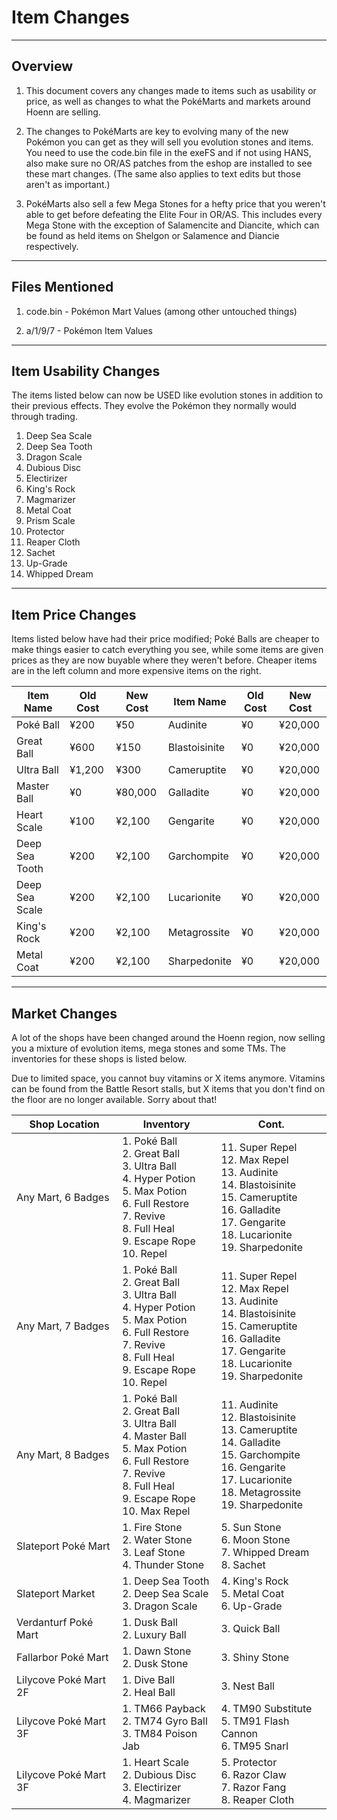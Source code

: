 # Item Changes

---

## Overview

1. This document covers any changes made to items such as usability or price, as well as changes to what the PokéMarts and markets around Hoenn are selling.

2. The changes to PokéMarts are key to evolving many of the new Pokémon you can get as they will sell you evolution stones and items. You need to use the code.bin file in the exeFS and if not using HANS, also make sure no OR/AS patches from the eshop are installed to see these mart changes. (The same also applies to text edits but those aren't as important.)

3. PokéMarts also sell a few Mega Stones for a hefty price that you weren't able to get before defeating the Elite Four in OR/AS. This includes every Mega Stone with the exception of Salamencite and Diancite, which can be found as held items on Shelgon or Salamence and Diancie respectively.

---

## Files Mentioned

1. code.bin - Pokémon Mart Values (among other untouched things)

2. a/1/9/7 - Pokémon Item Values

---

## Item Usability Changes

The items listed below can now be USED like evolution stones in addition to their previous effects. They evolve the Pokémon they normally would through trading.

1. Deep Sea Scale
1. Deep Sea Tooth
1. Dragon Scale
1. Dubious Disc
1. Electirizer
1. King's Rock
1. Magmarizer
1. Metal Coat
1. Prism Scale
1. Protector
1. Reaper Cloth
1. Sachet
1. Up-Grade
1. Whipped Dream

---

## Item Price Changes

Items listed below have had their price modified; Poké Balls are cheaper to make things easier to catch everything you see, while some items are given prices as they are now buyable where they weren't before. Cheaper items are in the left column and more expensive items on the right.

| Item Name       | Old Cost | New Cost | Item Name           | Old Cost | New Cost |
| --- | --- | --- | --- | --- | --- |
| Poké Ball       | ¥200     | ¥50      | Audinite            | ¥0       | ¥20,000 |
| Great Ball      | ¥600     | ¥150     | Blastoisinite       | ¥0       | ¥20,000 |
| Ultra Ball      | ¥1,200   | ¥300     | Cameruptite         | ¥0       | ¥20,000 |
| Master Ball     | ¥0       | ¥80,000  | Galladite           | ¥0       | ¥20,000 |
| Heart Scale     | ¥100     | ¥2,100   | Gengarite           | ¥0       | ¥20,000 |
| Deep Sea Tooth  | ¥200     | ¥2,100   | Garchompite         | ¥0       | ¥20,000 |
| Deep Sea Scale  | ¥200     | ¥2,100   | Lucarionite         | ¥0       | ¥20,000 |
| King's Rock     | ¥200     | ¥2,100   | Metagrossite        | ¥0       | ¥20,000 |
| Metal Coat      | ¥200     | ¥2,100   | Sharpedonite        | ¥0       | ¥20,000 |

---

## Market Changes

A lot of the shops have been changed around the Hoenn region, now selling you a mixture of evolution items, mega stones and some TMs. The inventories for these shops is listed below.

Due to limited space, you cannot buy vitamins or X items anymore. Vitamins can be found from the Battle Resort stalls, but X items that you don't find on the floor are no longer available. Sorry about that!

| Shop Location         | Inventory | Cont. |
| --- | --- | --- |
| Any Mart, 6 Badges | 1. Poké Ball<br>2.  Great Ball<br>3.  Ultra Ball<br>4.  Hyper Potion<br>5. Max Potion<br>6.  Full Restore<br>7.  Revive<br>8.  Full Heal<br>9.  Escape Rope<br>10.  Repel | 11.  Super Repel<br>12.  Max Repel<br>13.  Audinite<br>14.  Blastoisinite<br>15.  Cameruptite<br>16.  Galladite<br>17.  Gengarite<br>18.  Lucarionite<br>19.  Sharpedonite |
| Any Mart, 7 Badges | 1. Poké Ball<br>2.  Great Ball<br>3.  Ultra Ball<br>4.  Hyper Potion<br>5. Max Potion<br>6.  Full Restore<br>7.  Revive<br>8.  Full Heal<br>9.  Escape Rope<br>10.  Repel | 11.  Super Repel<br>12.  Max Repel<br>13.  Audinite<br>14.  Blastoisinite<br>15.  Cameruptite<br>16.  Galladite<br>17.  Gengarite<br>18.  Lucarionite<br>19.  Sharpedonite |
| Any Mart, 8 Badges | 1. Poké Ball<br>2.  Great Ball<br>3.  Ultra Ball<br>4.  Master Ball<br>5. Max Potion<br>6.  Full Restore<br>7.  Revive<br>8.  Full Heal<br>9.  Escape Rope<br>10.  Max Repel | 11.  Audinite<br>12.  Blastoisinite<br>13.  Cameruptite<br>14.  Galladite<br>15.  Garchompite<br>16.  Gengarite<br>17.  Lucarionite<br>18.  Metagrossite<br>19.  Sharpedonite |
| Slateport Poké Mart | 1. Fire Stone<br>2.  Water Stone<br>3.  Leaf Stone<br>4.  Thunder Stone | 5. Sun Stone<br>6.  Moon Stone<br>7.  Whipped Dream<br>8.  Sachet |
| Slateport Market | 1. Deep Sea Tooth<br>2.  Deep Sea Scale<br>3.  Dragon Scale | 4. King's Rock<br>5.  Metal Coat<br>6.  Up-Grade |
| Verdanturf Poké Mart | 1. Dusk Ball<br>2.  Luxury Ball | 3.  Quick Ball |
| Fallarbor Poké Mart | 1. Dawn Stone<br>2.  Dusk Stone | 3.  Shiny Stone |
| Lilycove Poké Mart 2F | 1. Dive Ball<br>2.  Heal Ball | 3.  Nest Ball |
| Lilycove Poké Mart 3F | 1. TM66 Payback<br>2.  TM74 Gyro Ball<br>3.  TM84 Poison Jab | 4. TM90 Substitute<br>5.  TM91 Flash Cannon<br>6.  TM95 Snarl |
| Lilycove Poké Mart 3F | 1. Heart Scale<br>2.  Dubious Disc<br>3.  Electirizer<br>4.  Magmarizer | 5. Protector<br>6.  Razor Claw<br>7.  Razor Fang<br>8.  Reaper Cloth |
